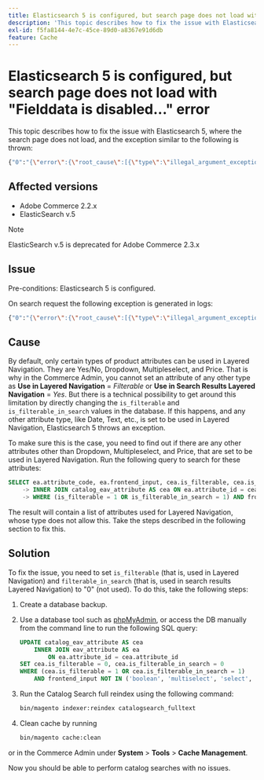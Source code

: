 ```yaml
---
title: Elasticsearch 5 is configured, but search page does not load with "Fielddata is disabled..." error
description: 'This topic describes how to fix the issue with Elasticsearch 5, where the search page does not load, and the exception similar to the following is thrown:'
exl-id: f5fa8144-4e7c-45ce-89d0-a8367e91d6db
feature: Cache
---
```

# Elasticsearch 5 is configured, but search page does not load with "Fielddata is disabled..." error

This topic describes how to fix the issue with Elasticsearch 5, where the search page does not load, and the exception similar to the following is thrown:

```bash
{"0":"{\"error\":{\"root_cause\":[{\"type\":\"illegal_argument_exception\",\"reason\":\"Fielddata is disabled on text fields by default. Set fielddata=true on [%attribute_code%]] in order to load fielddata in memory by uninverting the inverted index. Note that this can however use significant memory.\"}].
```

## Affected versions

* Adobe Commerce 2.2.x
* ElasticSearch v.5

>[!NOTE]
>
>ElasticSearch v.5 is deprecated for Adobe Commerce 2.3.x

## Issue

Pre-conditions: Elasticsearch 5 is configured.

On search request the following exception is generated in logs:

```bash
{"0":"{\"error\":{\"root_cause\":[{\"type\":\"illegal_argument_exception\",\"reason\":\"Fielddata is disabled on text fields by default. Set fielddata=true on [%attribute_code%]] in order to load fielddata in memory by uninverting the inverted index. Note that this can however use significant memory.\"}].
```

## Cause

By default, only certain types of product attributes can be used in Layered Navigation. They are Yes/No, Dropdown, Multipleselect, and Price. That is why in the Commerce Admin, you cannot set an attribute of any other type as **Use in Layered Navigation** = *Filterable* or **Use in Search Results Layered Navigation** = *Yes*. But there is a technical possibility to get around this limitation by directly changing the `is_filterable` and `is_filterable_in_search` values in the database. If this happens, and any other attribute type, like Date, Text, etc., is set to be used in Layered Navigation, Elasticsearch 5 throws an exception.

To make sure this is the case, you need to find out if there are any other attributes other than Dropdown, Multipleselect, and Price, that are set to be used in Layered Navigation. Run the following query to search for these attributes:

```sql
SELECT ea.attribute_code, ea.frontend_input, cea.is_filterable, cea.is_filterable_in_search FROM eav_attribute AS ea
    -> INNER JOIN catalog_eav_attribute AS cea ON ea.attribute_id = cea.`attribute_id`
    -> WHERE (is_filterable = 1 OR is_filterable_in_search = 1) AND frontend_input NOT IN ('boolean', 'multiselect', 'select', 'price');
```

The result will contain a list of attributes used for Layered Navigation, whose type does not allow this. Take the steps described in the following section to fix this.

## Solution

To fix the issue, you need to set `is_filterable` (that is, used in Layered Navigation) and `filterable_in_search` (that is, used in search results Layered Navigation) to "0" (not used). To do this, take the following steps:

1. Create a database backup.
1. Use a database tool such as [phpMyAdmin](https://experienceleague.adobe.com/en/docs/commerce-operations/installation-guide/prerequisites/optional-software#phpmyadmin), or access the DB manually from the command line to run the following SQL query:

    ```sql
    UPDATE catalog_eav_attribute AS cea
        INNER JOIN eav_attribute AS ea
            ON ea.attribute_id = cea.attribute_id
    SET cea.is_filterable = 0, cea.is_filterable_in_search = 0
    WHERE (cea.is_filterable = 1 OR cea.is_filterable_in_search = 1)
        AND frontend_input NOT IN ('boolean', 'multiselect', 'select', 'price');
    ```

1. Run the Catalog Search full reindex using the following command:

    ```bash
    bin/magento indexer:reindex catalogsearch_fulltext
    ```

1. Clean cache by running

    ```bash
    bin/magento cache:clean
    ```

or in the Commerce Admin under **System** > **Tools** > **Cache Management**.

Now you should be able to perform catalog searches with no issues.
